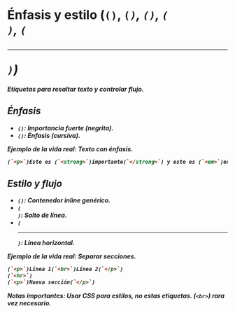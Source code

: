 # Énfasis y estilo (`(`<strong>`)`, `(`<em>`)`, `(`<span>`)`, `(`<br>`)`, `(`<hr>`)`)

Etiquetas para resaltar texto y controlar flujo.

## Énfasis

- **`(`<strong>`)`**: Importancia fuerte (negrita).
- **`(`<em>`)`**: Énfasis (cursiva).

**Ejemplo de la vida real**: Texto con énfasis.

```html
(`<p>`)Este es (`<strong>`)importante(`</strong>`) y este es (`<em>`)enfatizado(`</em>`).(`</p>`)
```

## Estilo y flujo

- **`(`<span>`)`**: Contenedor inline genérico.
- **`(`<br>`)`**: Salto de línea.
- **`(`<hr>`)`**: Línea horizontal.

**Ejemplo de la vida real**: Separar secciones.

```html
(`<p>`)Línea 1(`<br>`)Línea 2(`</p>`)
(`<hr>`)
(`<p>`)Nueva sección(`</p>`)
```

**Notas importantes**: Usar CSS para estilos, no estas etiquetas. (`<br>`) rara vez necesario.